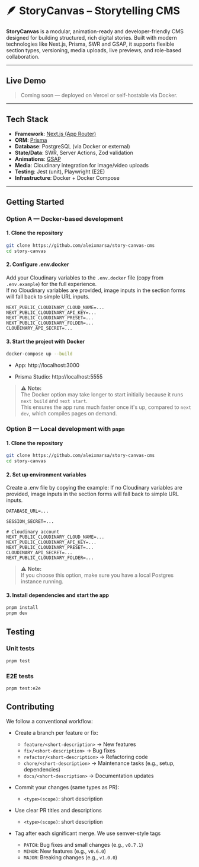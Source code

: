 # 🪶 StoryCanvas – Storytelling CMS

**StoryCanvas** is a modular, animation-ready and developer-friendly CMS designed for building structured, rich digital stories. Built with modern technologies like Next.js, Prisma, SWR and GSAP, it supports flexible section types, versioning, media uploads, live previews, and role-based collaboration.

---

## Live Demo

> Coming soon — deployed on Vercel or self-hostable via Docker.

---

## Tech Stack

- **Framework**: [Next.js (App Router)](https://nextjs.org)
- **ORM**: [Prisma](https://www.prisma.io/)
- **Database**: PostgreSQL (via Docker or external)
- **State/Data**: SWR, Server Actions, Zod validation
- **Animations**: [GSAP](https://gsap.com)
- **Media**: Cloudinary integration for image/video uploads
- **Testing**: Jest (unit), Playwright (E2E)
- **Infrastructure**: Docker + Docker Compose

---

## Getting Started

### Option A — Docker-based development

#### 1. Clone the repository
```bash
git clone https://github.com/aleixmarsa/story-canvas-cms
cd story-canvas
```

#### 2. Configure .env.docker
Add your Cloudinary variables to the `.env.docker` file (copy from `.env.example`) for the full experience.  
If no Cloudinary variables are provided, image inputs in the section forms will fall back to simple URL inputs.
```env
NEXT_PUBLIC_CLOUDINARY_CLOUD_NAME=...
NEXT_PUBLIC_CLOUDINARY_API_KEY=...
NEXT_PUBLIC_CLOUDINARY_PRESET=...
NEXT_PUBLIC_CLOUDINARY_FOLDER=...
CLOUDINARY_API_SECRET=...
```

#### 3. Start the project with Docker
```bash
docker-compose up --build
```
- App: http://localhost:3000

- Prisma Studio: http://localhost:5555

> ⚠️ **Note:**  
> The Docker option may take longer to start initially because it runs `next build` and `next start`.  
> This ensures the app runs much faster once it's up, compared to `next dev`, which compiles pages on demand.

### Option B — Local development with `pnpm`

#### 1. Clone the repository
```bash
git clone https://github.com/aleixmarsa/story-canvas-cms
cd story-canvas
```

#### 2. Set up environment variables
Create a .env file by copying the example:
If no Cloudinary variables are provided, image inputs in the section forms will fall back to simple URL inputs.
```env
DATABASE_URL=...

SESSION_SECRET=...

# Cloudinary account
NEXT_PUBLIC_CLOUDINARY_CLOUD_NAME=...
NEXT_PUBLIC_CLOUDINARY_API_KEY=...
NEXT_PUBLIC_CLOUDINARY_PRESET=...
CLOUDINARY_API_SECRET=...
NEXT_PUBLIC_CLOUDINARY_FOLDER=...
```
> ⚠️ **Note:**  
> If you choose this option, make sure you have a local Postgres instance running.

#### 3. Install dependencies and start the app
```bash
pnpm install
pnpm dev
```
## Testing

### Unit tests
```bash
pnpm test
```

### E2E tests
```bash
pnpm test:e2e
```

## Contributing
We follow a conventional workflow:

- Create a branch per feature or fix:
  - `feature/<short-description>`     → New features
  - `fix/<short-description>`         → Bug fixes
  - `refactor/<short-description>`   → Refactoring code
  - `chore/<short-description>`       → Maintenance tasks (e.g., setup, dependencies)
  - `docs/<short-description>`        → Documentation updates

- Commit your changes (same types as PR):
  - `<type>(scope)`: short description
- Use clear PR titles and descriptions
  - `<type>(scope)`: short description
- Tag after each significant merge. We use semver-style tags
  - `PATCH`: Bug fixes and small changes (e.g., `v0.7.1`)
  - `MINOR`: New features (e.g., `v0.6.0`)
  - `MAJOR`: Breaking changes (e.g., `v1.0.0`)

